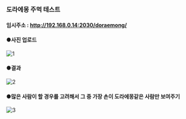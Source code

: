 ### 도라에몽 주먹 테스트

#### 임시주소 : http://192.168.0.14:2030/doraemong/

#### ●사진 업로드
![1](https://github.com/syg0203/Doraemon_fist/assets/79491796/2628f150-4e54-4a66-9f29-a01c3a317b11)

#### ●결과
![2](https://github.com/syg0203/Doraemon_fist/assets/79491796/48f26794-be5b-42b2-8ea2-7289a2299882)

#### ●많은 사람이 할 경우를 고려해서 그 중 가장 손이 도라에몽같은 사람만 보여주기
![3](https://github.com/syg0203/Doraemon_fist/assets/79491796/aee55ad5-2eb9-4e1f-9628-1c94c71e1a82)
